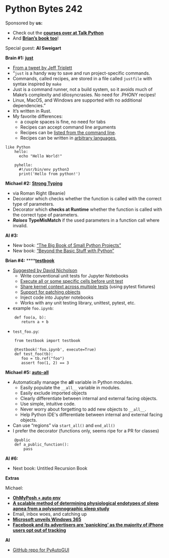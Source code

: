 # Python Bytes 242

Sponsored by **us:**

- Check out the [**courses over at Talk Python**](https://training.talkpython.fm/courses/all)
- And [**Brian’s book too**](https://pythontest.com/pytest-book/)!

Special guest: **Al Sweigart**

**Brain #1:** [**just**](https://github.com/casey/just)

- [From a tweet by Jeff Triplett](https://twitter.com/webology/status/1415304388969705482?s=20)
- “`just` is a handy way to save and run project-specific commands.
- Commands, called recipes, are stored in a file called `justfile` with syntax inspired by `make`
- Just is a command runner, not a build system, so it avoids much of Make’s complexity and idiosyncrasies. No need for .PHONY recipes!
- Linux, MacOS, and Windows are supported with no additional dependencies.”
- It’s written in Rust.
- My favorite differences:
	- a couple spaces is fine, no need for tabs
	- Recipes can accept command line arguments
	- Recipes can be [listed from the command line](https://github.com/casey/just#listing-available-recipes).
	- Recipes can be written in [arbitrary languages](https://github.com/casey/just#writing-recipes-in-other-languages), 
```
like Python
    hello:
      echo "Hello World!"
    
    pyhello:
      #!/usr/bin/env python3
      print('Hello from python!')
```

**Michael #2:** [**Strong Typing**](https://twitter.com/roman_the_right/status/1403077836693544966)

- via Roman Right (Beanie)
- Decorator which checks whether the function is called with the correct type of parameters.
- Decorator which **checks at Runtime** whether the function is called with the correct type of parameters.
- ***Raises*** **TypeMisMatch** if the used parameters in a function call where invalid.

**Al #3:**

- New book: [“The Big Book of Small Python Projects”](https://inventwithpython.com/bigbookpython/)
- New book: [“Beyond the Basic Stuff with Python”](https://inventwithpython.com/beyond/)

**Brian #4:** ****[**testbook**](https://testbook.readthedocs.io/en/latest/index.html#)

- [Suggested by David Nicholson](https://twitter.com/nicholdav/status/1415329582014767106?s=20)
	- Write conventional unit tests for Jupyter Notebooks
	- [Execute all or some specific cells before unit test](https://testbook.readthedocs.io/en/latest/usage/index.html#using-execute-to-control-which-cells-are-executed-before-test)
	- [Share kernel context across multiple tests](https://testbook.readthedocs.io/en/latest/usage/index.html#share-kernel-context-across-multiple-tests) (using pytest fixtures)
	- [Support for patching objects](https://testbook.readthedocs.io/en/latest/usage/index.html#support-for-patching-objects)
	- Inject code into Jupyter notebooks
	- Works with any unit testing library, unittest, pytest, etc.
- example `foo.ipynb`:

```
    def foo(a, b):
       return a + b
```
 
-  `test_foo.py`:

```
    from testbook import testbook
    
    @testbook('foo.ipynb', execute=True)
    def test_foo(tb):
       foo = tb.ref("foo")
       assert foo(1, 2) == 3
```

**Michael #5:** [**auto-all**](https://github.com/jongracecox/auto-all)

- Automatically manage the __all__ variable in Python modules.
	- Easily populate the `__all__` variable in modules.
	- Easily exclude imported objects
	- Clearly differentiate between internal and external facing objects.
	- Use simple, intuitive code.
	- Never worry about forgetting to add new objects to `__all__`.
	- Help Python IDE's differentiate between internal and external facing objects.
- Can use “regions” via `start_all()` and `end_all()`
- I prefer the decorator (functions only, seems ripe for a PR for classes)

```
    @public
    def a_public_function():
        pass
```

**Al #6:**

- Next book: Untitled Recursion Book

**Extras**

Michael:

- [**OhMyPosh + auto env**](https://twitter.com/feoh/status/1413678332743495682)
- [**A scalable method of determining physiological endotypes of sleep apnea from a polysomnographic sleep study**](https://academic.oup.com/sleep/article/44/1/zsaa168/5905594)
- Email, inbox woes, and catching up
- [**Microsoft unveils Windows 365**](https://news.microsoft.com/2021/07/14/microsoft-unveils-windows-365-ushering-in-a-new-category-of-computing/)
- [**Facebook and its advertisers are ‘panicking’ as the majority of iPhone users opt out of tracking**](https://9to5mac.com/2021/07/14/facebook-tracking-app-tracking-data/)

**Al**

- [GitHub repo for PyAutoGUI](https://github.com/asweigart/pyautogui)
